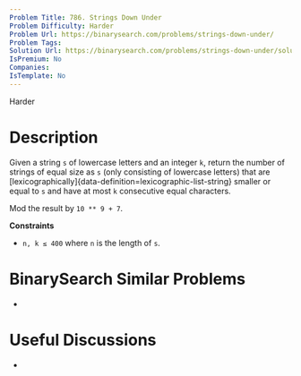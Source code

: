 ```yaml
---
Problem Title: 786. Strings Down Under
Problem Difficulty: Harder
Problem Url: https://binarysearch.com/problems/strings-down-under/
Problem Tags: 
Solution Url: https://binarysearch.com/problems/strings-down-under/solutions/
IsPremium: No
Companies: 
IsTemplate: No
---
```


<span style="color: ;">Harder</span>

# Description

Given a string `s` of lowercase letters and an integer `k`, return the number of strings of equal size as `s` (only consisting of lowercase letters) that are [lexicographically]{data-definition=lexicographic-list-string} smaller or equal to `s` and have at most `k` consecutive equal characters. 

Mod the result by `10 ** 9 + 7`.

**Constraints**
- `n, k ≤ 400` where `n` is the length of `s`. 

# BinarySearch Similar Problems

- []()

# Useful Discussions

- []()
